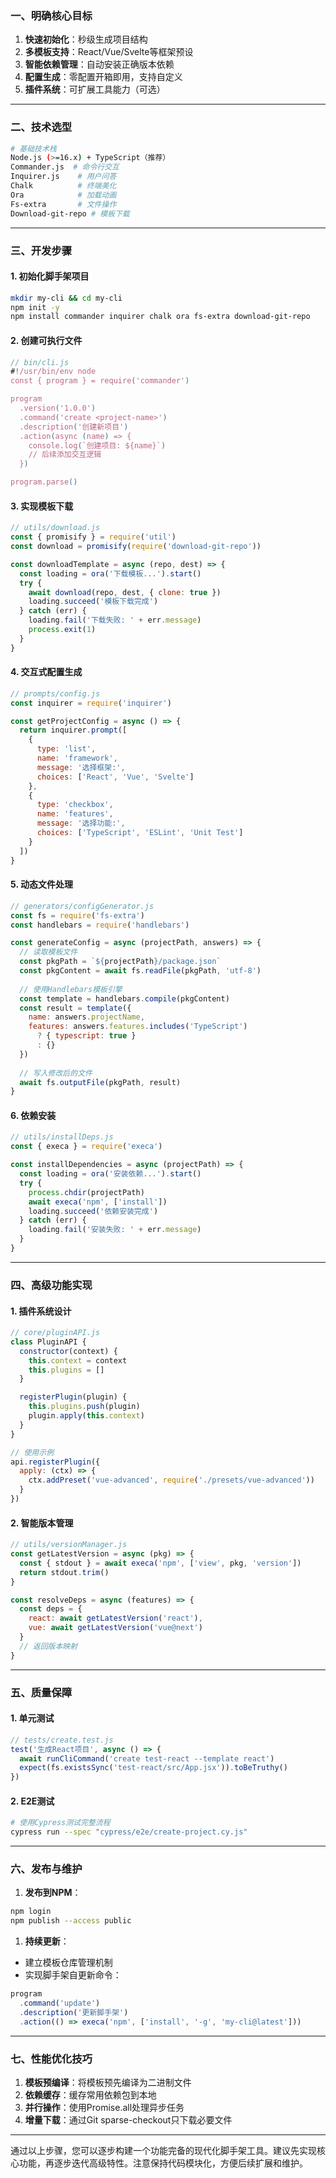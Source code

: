 
### 一、明确核心目标
1. **快速初始化**：秒级生成项目结构
2. **多模板支持**：React/Vue/Svelte等框架预设
3. **智能依赖管理**：自动安装正确版本依赖
4. **配置生成**：零配置开箱即用，支持自定义
5. **插件系统**：可扩展工具能力（可选）

---

### 二、技术选型
```bash
# 基础技术栈
Node.js (>=16.x) + TypeScript（推荐）
Commander.js  # 命令行交互
Inquirer.js    # 用户问答
Chalk          # 终端美化
Ora            # 加载动画
Fs-extra       # 文件操作
Download-git-repo # 模板下载
```

---

### 三、开发步骤

#### 1. 初始化脚手架项目
```bash
mkdir my-cli && cd my-cli
npm init -y
npm install commander inquirer chalk ora fs-extra download-git-repo
```

#### 2. 创建可执行文件
```javascript
// bin/cli.js
#!/usr/bin/env node
const { program } = require('commander')

program
  .version('1.0.0')
  .command('create <project-name>')
  .description('创建新项目')
  .action(async (name) => {
    console.log(`创建项目: ${name}`)
    // 后续添加交互逻辑
  })

program.parse()
```

#### 3. 实现模板下载
```javascript
// utils/download.js
const { promisify } = require('util')
const download = promisify(require('download-git-repo'))

const downloadTemplate = async (repo, dest) => {
  const loading = ora('下载模板...').start()
  try {
    await download(repo, dest, { clone: true })
    loading.succeed('模板下载完成')
  } catch (err) {
    loading.fail('下载失败: ' + err.message)
    process.exit(1)
  }
}
```

#### 4. 交互式配置生成
```javascript
// prompts/config.js
const inquirer = require('inquirer')

const getProjectConfig = async () => {
  return inquirer.prompt([
    {
      type: 'list',
      name: 'framework',
      message: '选择框架:',
      choices: ['React', 'Vue', 'Svelte']
    },
    {
      type: 'checkbox',
      name: 'features',
      message: '选择功能:',
      choices: ['TypeScript', 'ESLint', 'Unit Test']
    }
  ])
}
```

#### 5. 动态文件处理
```javascript
// generators/configGenerator.js
const fs = require('fs-extra')
const handlebars = require('handlebars')

const generateConfig = async (projectPath, answers) => {
  // 读取模板文件
  const pkgPath = `${projectPath}/package.json`
  const pkgContent = await fs.readFile(pkgPath, 'utf-8')
  
  // 使用Handlebars模板引擎
  const template = handlebars.compile(pkgContent)
  const result = template({
    name: answers.projectName,
    features: answers.features.includes('TypeScript') 
      ? { typescript: true }
      : {}
  })
  
  // 写入修改后的文件
  await fs.outputFile(pkgPath, result)
}
```

#### 6. 依赖安装
```javascript
// utils/installDeps.js
const { execa } = require('execa')

const installDependencies = async (projectPath) => {
  const loading = ora('安装依赖...').start()
  try {
    process.chdir(projectPath)
    await execa('npm', ['install'])
    loading.succeed('依赖安装完成')
  } catch (err) {
    loading.fail('安装失败: ' + err.message)
  }
}
```

---

### 四、高级功能实现

#### 1. 插件系统设计
```javascript
// core/pluginAPI.js
class PluginAPI {
  constructor(context) {
    this.context = context
    this.plugins = []
  }

  registerPlugin(plugin) {
    this.plugins.push(plugin)
    plugin.apply(this.context)
  }
}

// 使用示例
api.registerPlugin({
  apply: (ctx) => {
    ctx.addPreset('vue-advanced', require('./presets/vue-advanced'))
  }
})
```

#### 2. 智能版本管理
```javascript
// utils/versionManager.js
const getLatestVersion = async (pkg) => {
  const { stdout } = await execa('npm', ['view', pkg, 'version'])
  return stdout.trim()
}

const resolveDeps = async (features) => {
  const deps = {
    react: await getLatestVersion('react'),
    vue: await getLatestVersion('vue@next')
  }
  // 返回版本映射
}
```

---

### 五、质量保障

#### 1. 单元测试
```javascript
// tests/create.test.js
test('生成React项目', async () => {
  await runCliCommand('create test-react --template react')
  expect(fs.existsSync('test-react/src/App.jsx')).toBeTruthy()
})
```

#### 2. E2E测试
```bash
# 使用Cypress测试完整流程
cypress run --spec "cypress/e2e/create-project.cy.js"
```

---

### 六、发布与维护

1. **发布到NPM**：
```bash
npm login
npm publish --access public
```

1. **持续更新**：
- 建立模板仓库管理机制
- 实现脚手架自更新命令：
```javascript
program
  .command('update')
  .description('更新脚手架')
  .action(() => execa('npm', ['install', '-g', 'my-cli@latest']))
```

---

### 七、性能优化技巧

1. **模板预编译**：将模板预先编译为二进制文件
2. **依赖缓存**：缓存常用依赖包到本地
3. **并行操作**：使用Promise.all处理异步任务
4. **增量下载**：通过Git sparse-checkout只下载必要文件

---

通过以上步骤，您可以逐步构建一个功能完备的现代化脚手架工具。建议先实现核心功能，再逐步迭代高级特性。注意保持代码模块化，方便后续扩展和维护。